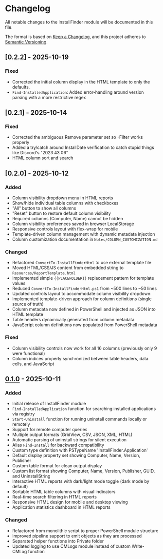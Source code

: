 # Changelog

All notable changes to the InstallFinder module will be documented in this file.

The format is based on [Keep a Changelog](https://keepachangelog.com/en/1.0.0/),
and this project adheres to [Semantic Versioning](https://semver.org/spec/v2.0.0.html).

## [0.2.2] - 2025-10-19

### Fixed
- Corrected the initial column display in the HTML template to only the defaults.
- `Find-InstalledApplication`: Added error-handling around version parsing with a more restrictive regex

## [0.2.1] - 2025-10-14

### Fixed
- Corrected the ambiguous Remove parameter set so -Filter works properly
- Added a try/catch around InstallDate verification to catch stupid things like Discord's "2023 43 06" 
- HTML column sort and search

## [0.2.0] - 2025-10-12

### Added
- Column visibility dropdown menu in HTML reports
- Show/hide individual table columns with checkboxes
- "All" button to show all columns
- "Reset" button to restore default column visibility
- Required columns (Computer, Name) cannot be hidden
- Column visibility preferences saved in browser LocalStorage
- Responsive controls layout with flex-wrap for mobile
- Template-driven column management with dynamic metadata injection
- Column customization documentation in `Notes/COLUMN_CUSTOMIZATION.md`

### Changed
- Refactored `ConvertTo-InstallFinderHtml` to use external template file
- Moved HTML/CSS/JS content from embedded string to `Resources/ReportTemplate.html`
- Implemented simple `{{PLACEHOLDER}}` replacement pattern for template values
- Reduced `ConvertTo-InstallFinderHtml.ps1` from ~500 lines to ~50 lines
- Updated controls layout to accommodate column visibility dropdown
- Implemented template-driven approach for column definitions (single source of truth)
- Column metadata now defined in PowerShell and injected as JSON into HTML template
- Table headers dynamically generated from column metadata
- JavaScript column definitions now populated from PowerShell metadata

### Fixed
- Column visibility controls now work for all 16 columns (previously only 9 were functional)
- Column indices properly synchronized between table headers, data cells, and JavaScript

## [0.1.0] - 2025-10-11

### Added
- Initial release of InstallFinder module
- `Find-InstalledApplication` function for searching installed applications via registry
- `Start-Uninstall` function for running uninstall commands locally or remotely
- Support for remote computer queries
- Multiple output formats (GridView, CSV, JSON, XML, HTML)
- Automatic parsing of uninstall strings for silent execution
- Alias `Find-Install` for backward compatibility
- Custom type definition with PSTypeName 'InstallFinder.Application'
- Default display property set showing Computer, Name, Version, Publisher
- Custom table format for clean output display
- Custom list format showing Computer, Name, Version, Publisher, GUID, and UninstallString
- Interactive HTML reports with dark/light mode toggle (dark mode by default)
- Sortable HTML table columns with visual indicators
- Real-time search filtering in HTML reports
- Responsive HTML design for mobile and desktop viewing
- Application statistics dashboard in HTML reports

### Changed
- Refactored from monolithic script to proper PowerShell module structure
- Improved pipeline support to emit objects as they are processed
- Separated helper functions into Private folder
- Updated logging to use CMLogs module instead of custom Write-CMLog function

[Unreleased]: https://github.com/tma-2/powershell-modules/compare/v0.1.0...HEAD
[0.1.0]: https://github.com/tma-2/powershell-modules/releases/tag/v0.1.0
